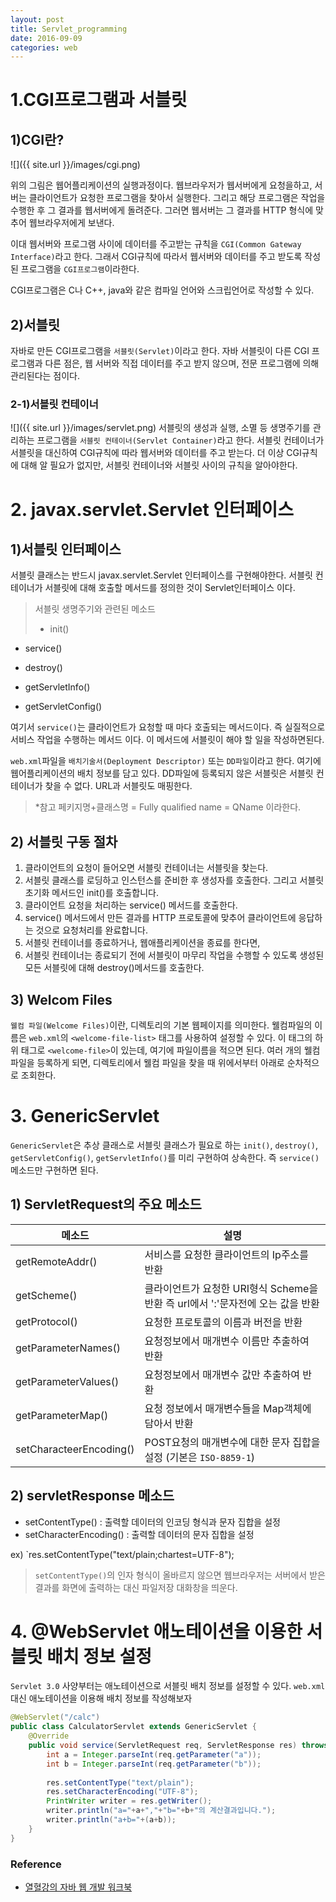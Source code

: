```yaml
---
layout: post
title: Servlet_programming
date: 2016-09-09
categories: web
---
```


# 1.CGI프로그램과 서블릿
## 1)CGI란?
![]({{ site.url }}/images/cgi.png)

위의 그림은 웹어플리케이션의 실행과정이다. 웹브라우저가 웹서버에게 요청을하고, 서버는 클라이언트가 요청한 프로그램을 찾아서 실행한다. 그리고 해당 프로그램은 작업을 수행한 후 그 결과를 웹서버에게 돌려준다. 그러면 웹서버는 그 결과를 HTTP 형식에 맞추어 웹브라우저에게 보낸다.

이대 웹서버와 프로그램 사이에 데이터를 주고받는 규칙을 `CGI(Common Gateway Interface)`라고 한다. 그래서 CGI규칙에 따라서 웹서버와 데이터를 주고 받도록 작성된 프로그램을 `CGI프로그램`이라한다.

CGI프로그램은 C나 C++, java와 같은 컴파일 언어와 스크립언어로 작성할 수 있다. 

## 2)서블릿

자바로 만든 CGI프로그램을 `서블릿(Servlet)`이라고 한다. 자바 서블릿이 다른 CGI 프로그램과 다른 점은, 웹 서버와 직접 데이터를 주고 받지 않으며, 전문 프로그램에 의해 관리된다는 점이다.

### 2-1)서블릿 컨테이너

![]({{ site.url }}/images/servlet.png)
서블릿의 생성과 실행, 소멸 등 생명주기를 관리하는 프로그램을 `서블릿 컨테이너(Servlet Container)`라고 한다. 서블릿 컨테이너가 서블릿을 대신하여 CGI규칙에 따라 웹서버와 데이터를 주고 받는다. 더 이상 CGI규칙에 대해 알 필요가 없지만, 서블릿 컨테이너와 서블릿 사이의 규칙을 알아야한다.

# 2. javax.servlet.Servlet 인터페이스

## 1)서블릿 인터페이스
서블릿 클래스는 반드시 javax.servlet.Servlet 인터페이스를 구현해야한다. 서블릿 컨테이너가 서블릿에 대해 호출할 메서드를 정의한 것이 Servlet인터페이스 이다.

>서블릿 생명주기와 관련된 메소드
>
>- init()
- service()
- destroy()

- getServletInfo()
- getServletConfig()


여기서 `service()`는 클라이언트가 요청할 때 마다 호출되는 메서드이다. 즉 실질적으로 서비스 작업을 수행하는 메서드 이다. 이 메서드에 서블릿이 해야 할 일을 작성하면된다.

`web.xml`파일을 `배치기술서(Deployment Descriptor)` 또는 `DD파일`이라고 한다. 여기에 웹어플리케이션의 배치 정보를 담고 있다. DD파일에 등록되지 않은 서블릿은 서블릿 컨테이너가 찾을 수 없다. URL과 서블릿도 매핑한다.

>*참고 페키지명+클래스명 = Fully qualified name = QName 이라한다.

## 2) 서블릿 구동 절차

1. 클라이언트의 요청이 들어오면 서블릿 컨테이너는 서블릿을 찾는다.
2. 서블릿 클래스를 로딩하고 인스턴스를 준비한 후 생성자를 호출한다. 그리고 서블릿 초기화 메서드인 init()를 호출합니다.
3. 클라이언트 요청을 처리하는 service() 메서드를 호출한다.
4. service() 메서드에서 만든 결과를 HTTP 프로토콜에 맞추어 클라이언트에 응답하는 것으로 요청처리를 완료합니다.
5. 서블릿 컨테이너를 종료하거나, 웹애플리케이션을 종료를 한다면,
6. 서블릿 컨테이너는 종료되기 전에 서블릿이 마무리 작업을 수행할 수 있도록 생성된 모든 서블릿에 대해 destroy()메서드를 호출한다.

## 3) Welcom Files

`웰컴 파일(Welcome Files)`이란, 디렉토리의 기본 웹페이지를 의미한다. 웰컴파일의 이름은 `web.xml`의 `<welcome-file-list>` 태그를 사용하여 설정할 수 있다. 이 태그의 하위 태그로 `<welcome-file>`이 있는데, 여기에 파일이름을 적으면 된다. 여러 개의 웰컴파일을 등록하게 되면, 디렉토리에서 웰컴 파일을 찾을 때 위에서부터 아래로 순차적으로 조회한다.


# 3. GenericServlet

`GenericServlet`은 추상 클래스로 서블릿 클래스가 필요로 하는 `init()`, `destroy()`, `getServletConfig()`, `getServletInfo()`를 미리 구현하여 상속한다. 즉 `service()`메소드만 구현하면 된다.

## 1) ServletRequest의 주요 메소드

메소드 | 설명
-------|------------
getRemoteAddr()|서비스를 요청한 클라이언트의 Ip주소를 반환
getScheme()|클라이언트가 요청한 URI형식 Scheme을 반환 즉 url에서 ':'문자전에 오는 값을 반환
getProtocol()|요청한 프로토콜의 이름과 버전을 반환
getParameterNames()|요청정보에서 매개변수 이름만 추출하여 반환
getParameterValues()|요청정보에서 매개변수 값만 추출하여 반환
getParameterMap()|요청 정보에서 매개변수들을 Map객체에 담아서 반환
setCharacteerEncoding()|POST요청의 매개변수에 대한 문자 집합을 설정 (기본은 `ISO-8859-1`)

## 2) servletResponse 메소드
- setContentType() : 출력할 데이터의 인코딩 형식과 문자 집합을 설정
- setCharacterEncoding() : 출력할 데이터의 문자 집합을 설정

ex) `res.setContentType("text/plain;chartest=UTF-8");

>`setContentType()`의 인자 형식이 올바르지 않으면 웹브라우저는 서버에서 받은 결과를 화면에 출력하는 대신 파일저장 대화창을 띄운다.

# 4. @WebServlet 애노테이션을 이용한 서블릿 배치 정보 설정

`Servlet 3.0` 사양부터는 애노테이션으로 서블릿 배치 정보를 설정할 수 있다. `web.xml`대신 애노테이션을 이용해 배치 정보를 작성해보자

```java
@WebServlet("/calc")
public class CalculatorServlet extends GenericServlet {
	@Override
	public void service(ServletRequest req, ServletResponse res) throws ServletException, IOException {
		int a = Integer.parseInt(req.getParameter("a"));
		int b = Integer.parseInt(req.getParameter("b"));
		
		res.setContentType("text/plain");
		res.setCharacterEncoding("UTF-8");
		PrintWriter writer = res.getWriter();
		writer.println("a="+a+","+"b="+b+"의 계산결과입니다.");
		writer.println("a+b="+(a+b));
	}
}
```

### Reference
- [열혈강의 자바 웹 개발 워크북](http://www.yes24.com/24/Goods/13159413?Acode=101)
